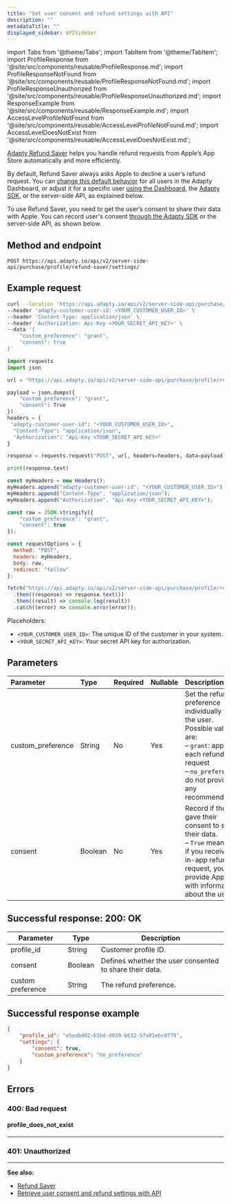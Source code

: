 ```yaml
---
title: "Set user consent and refund settings with API"
description: ""
metadataTitle: ""
displayed_sidebar: APISidebar
---
```




import Tabs from '@theme/Tabs'; 
import TabItem from '@theme/TabItem'; 
import ProfileResponse from '@site/src/components/reusable/ProfileResponse.md';
import ProfileResponseNotFound from '@site/src/components/reusable/ProfileResponseNotFound.md';
import ProfileResponseUnauthorized from '@site/src/components/reusable/ProfileResponseUnauthorized.md';
import ResponseExample from '@site/src/components/reusable/ResponseExample.md';
import AccessLevelProfileNotFound from '@site/src/components/reusable/AccessLevelProfileNotFound.md';
import AccessLevelDoesNotExist from '@site/src/components/reusable/AccessLevelDoesNotExist.md';

[Adapty Refund Saver](refund-saver) helps you handle refund requests from Apple’s App Store automatically and more efficiently.

By default, Refund Saver always asks Apple to decline a user’s refund request. You can [change this default behavior](refund-saver#set-a-default-refund-behavior) for all users in the Adapty Dashboard, or adjust it for a specific user [using the Dashboard](refund-saver#set-refund-behavior-for-a-specific-user-in-the-dashboard), the [Adapty SDK](refund-saver#set-refund-behavior-for-a-specific-user-in-the-sdk), or the server-side API, as explained below.

To use Refund Saver, you need to get the user’s consent to share their data with Apple. You can record user's consent [through the Adapty SDK](refund-saver#update-user-consent-in-the-sdk) or the server-side API, as shown below.

## Method and endpoint

```
POST https://api.adapty.io/api/v2/server-side-api/purchase/profile/refund-saver/settings/
```

## Example request

<Tabs groupId="api-lang" queryString>  
<TabItem value="curl" label="cURL" default>  

```bash showLineNumbers
curl --location 'https://api.adapty.io/api/v2/server-side-api/purchase/profile/refund-saver/settings/' \
--header 'adapty-customer-user-id: <YOUR_CUSTOMER_USER_ID>' \
--header 'Content-Type: application/json' \
--header 'Authorization: Api-Key <YOUR_SECRET_API_KEY>' \
--data '{ 
    "custom_preference": "grant",
    "consent": true
}'
```

</TabItem>  
<TabItem value="python" label="Python" default>  

```python showLineNumbers
import requests
import json

url = "https://api.adapty.io/api/v2/server-side-api/purchase/profile/refund-saver/settings/"

payload = json.dumps({
    "custom_preference": "grant",
    "consent": True
})
headers = {
 "adapty-customer-user-id": "<YOUR_CUSTOMER_USER_ID>",
  "Content-Type": "application/json",
  "Authorization": "Api-Key <YOUR_SECRET_API_KEY>"
}

response = requests.request("POST", url, headers=headers, data=payload)

print(response.text)

```

</TabItem>  
<TabItem value="js" label="JavaScript" default>  

```javascript showLineNumbers
const myHeaders = new Headers();
myHeaders.append("adapty-customer-user-id", "<YOUR_CUSTOMER_USER_ID>");
myHeaders.append("Content-Type", "application/json");
myHeaders.append("Authorization", "Api-Key <YOUR_SECRET_API_KEY>");

const raw = JSON.stringify({
    "custom_preference": "grant",
    "consent": true
});

const requestOptions = {
  method: "POST",
  headers: myHeaders,
  body: raw,
  redirect: "follow"
};

fetch("https://api.adapty.io/api/v2/server-side-api/purchase/profile/refund-saver/settings/", requestOptions)
  .then((response) => response.text())
  .then((result) => console.log(result))
  .catch((error) => console.error(error));
```

</TabItem>  
</Tabs>

Placeholders: 

- `<YOUR_CUSTOMER_USER_ID>`: The unique ID of the customer in your system.
- `<YOUR_SECRET_API_KEY>`: Your secret API key for authorization.

## Parameters

| Parameter        | Type    | Required | Nullable | Description                                                  |
| :--------------- | :------ | -------- | -------- | :----------------------------------------------------------- |
| custom_preference | String  | No       | Yes      | Set the refund preference individually for the user.  <br/> Possible values are: <br/>– `grant`: approve each refund request <br/>– `no_preference`: do not provide any recommendations |
| consent           | Boolean | No       | Yes      | Record if the user gave their consent to share their data. <br/>– `True` means that if you receive an in-app refund request, you may provide Apple with information about the user |

## Successful response: 200: OK

| Parameter         | Type    | Description                                                                       |
|-------------------|---------|-----------------------------------------------------------------------------------|
| profile_id        | String  | Customer profile ID.                                                              |
| consent           | Boolean | Defines whether the user consented to share their data.                           |
| custom preference | String  | The refund preference.   |

## Successful response example

``` json showLineNumbers
{
    "profile_id": "e5aab402-b1bd-4039-b632-57a91ebc0779",
    "settings": {
        "consent": true,
        "custom_preference": "no_preference"
    }
}
```

## Errors

### 400: Bad request

#### profile_does_not_exist

<AccessLevelProfileNotFound />  

---

### 401: Unauthorized

<ProfileResponseUnauthorized />  

---

**See also:**

- [Refund Saver](refund-saver.md) 
- [Retrieve user consent and refund settings with API](api-adapty#/operations/getRefundSaverSettings.md) 
